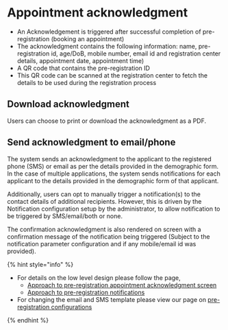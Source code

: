 # Appointment acknowledgment

* An Acknowledgement is triggered after successful completion of pre-registration (booking an appointment)
* The acknowledgment contains the following information: name, pre-registration id, age/DoB, mobile number, email id and registration center details, appointment date, appointment time)
* A QR code that contains the pre-registration ID
* This QR code can be scanned at the registration center to fetch the details to be used during the registration process

## Download acknowledgment
Users can choose to print or download the acknowledgment as a PDF.

##  Send acknowledgment to email/phone
The system sends an acknowledgment to the applicant to the registered phone (SMS) or email as per the details provided in the demographic form.  In the case of multiple applications, the system sends notifications for each applicant to the details provided in the demographic form of that applicant.

Additionally, users can opt to manually trigger a notification(s) to the contact details of additional recipients. However, this is driven by the Notification configuration setup by the administrator, to allow notification to be triggered by SMS/email/both or none.

The confirmation acknowledgment is also rendered on screen with a confirmation message of the notification being triggered (Subject to the notification parameter configuration and if any mobile/email id was provided).

{% hint style="info" %}

* For details on the low level design please follow the page,
    * [Approach to pre-registration appointment acknowledgment screen]()
    * [Approach to pre-registration notifications](https://github.com/mosip/pre-registration/blob/1.1.5/design/pre-registration/pre-registration-notification-service.md)
* For changing the email and SMS template please view our page on [pre-registration configurations](../../../api-reference/Pre-Registration-Configuration.md#templates-used-by-pre-registration)

{% endhint %}
